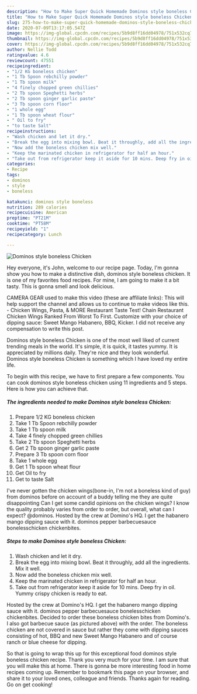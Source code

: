```yaml
---
description: "How to Make Super Quick Homemade Dominos style boneless Chicken"
title: "How to Make Super Quick Homemade Dominos style boneless Chicken"
slug: 275-how-to-make-super-quick-homemade-dominos-style-boneless-chicken
date: 2020-07-09T13:17:05.547Z
image: https://img-global.cpcdn.com/recipes/5b9d8ff16dd04978/751x532cq70/dominos-style-boneless-chicken-recipe-main-photo.jpg
thumbnail: https://img-global.cpcdn.com/recipes/5b9d8ff16dd04978/751x532cq70/dominos-style-boneless-chicken-recipe-main-photo.jpg
cover: https://img-global.cpcdn.com/recipes/5b9d8ff16dd04978/751x532cq70/dominos-style-boneless-chicken-recipe-main-photo.jpg
author: Nellie Todd
ratingvalue: 4.6
reviewcount: 47551
recipeingredient:
- "1/2 KG boneless chicken"
- "1 Tb Spoon rebchilly powder"
- "1 Tb spoon milk"
- "4 finely chopped green chillies"
- "2 Tb spoon Speghetti herbs"
- "2 Tb spoon ginger garlic paste"
- "3 Tb spoon corn floor"
- "1 whole egg"
- "1 Tb spoon wheat flour"
- " Oil to fry"
- "to taste Salt"
recipeinstructions:
- "Wash chicken and let it dry."
- "Break the egg into mixing bowl. Beat it throughly, add all the ingredients. Mix it well."
- "Now add the boneless chicken mix well."
- "Keep the marinated chicken in refrigerator for half an hour."
- "Take out from refrigerator keep it aside for 10 mins. Deep fry in oil. Yummy crispy chicken is ready to eat."
categories:
- Recipe
tags:
- dominos
- style
- boneless

katakunci: dominos style boneless 
nutrition: 289 calories
recipecuisine: American
preptime: "PT21M"
cooktime: "PT58M"
recipeyield: "1"
recipecategory: Lunch

---
```



![Dominos style boneless Chicken](https://img-global.cpcdn.com/recipes/5b9d8ff16dd04978/751x532cq70/dominos-style-boneless-chicken-recipe-main-photo.jpg)

Hey everyone, it's John, welcome to our recipe page. Today, I'm gonna show you how to make a distinctive dish, dominos style boneless chicken. It is one of my favorites food recipes. For mine, I am going to make it a bit tasty. This is gonna smell and look delicious.

CAMERA GEAR used to make this video (these are affiliate links): This will help support the channel and allows us to continue to make videos like this. - Chicken Wings, Pasta, &amp; MORE Restaurant Taste Test! Chain Restaurant Chicken Wings Ranked From Worst To First. Customize with your choice of dipping sauce: Sweet Mango Habanero, BBQ, Kicker. I did not receive any compensation to write this post.

Dominos style boneless Chicken is one of the most well liked of current trending meals in the world. It's simple, it is quick, it tastes yummy. It is appreciated by millions daily. They're nice and they look wonderful. Dominos style boneless Chicken is something which I have loved my entire life.


To begin with this recipe, we have to first prepare a few components. You can cook dominos style boneless chicken using 11 ingredients and 5 steps. Here is how you can achieve that.

<!--inarticleads1-->

##### The ingredients needed to make Dominos style boneless Chicken:

1. Prepare 1/2 KG boneless chicken
1. Take 1 Tb Spoon rebchilly powder
1. Take 1 Tb spoon milk
1. Take 4 finely chopped green chillies
1. Take 2 Tb spoon Speghetti herbs
1. Get 2 Tb spoon ginger garlic paste
1. Prepare 3 Tb spoon corn floor
1. Take 1 whole egg
1. Get 1 Tb spoon wheat flour
1. Get  Oil to fry
1. Get to taste Salt


I&#39;ve never gotten the chicken wings(bone-in, I&#39;m not a boneless kind of guy) from dominos before on account of a buddy telling me they are quite disappointing Can I get some candid opinions on the chicken wings? I know the quality probably varies from order to order, but overall, what can I expect? @dominos. Hosted by the crew at Domino&#39;s HQ. I get the habanero mango dipping sauce with it. dominos pepper barbecuesauce bonelesschicken chickenbites. 

<!--inarticleads2-->

##### Steps to make Dominos style boneless Chicken:

1. Wash chicken and let it dry.
1. Break the egg into mixing bowl. Beat it throughly, add all the ingredients. Mix it well.
1. Now add the boneless chicken mix well.
1. Keep the marinated chicken in refrigerator for half an hour.
1. Take out from refrigerator keep it aside for 10 mins. Deep fry in oil. Yummy crispy chicken is ready to eat.


Hosted by the crew at Domino&#39;s HQ. I get the habanero mango dipping sauce with it. dominos pepper barbecuesauce bonelesschicken chickenbites. Decided to order these boneless chicken bites from Domino&#39;s. I also got barbecue sauce (as pictured above) with the order. The boneless chicken are not covered in sauce but rather they come with dipping sauces consisting of hot, BBQ and new Sweet Mango Habanero and of course ranch or blue cheese for dipping. 

So that is going to wrap this up for this exceptional food dominos style boneless chicken recipe. Thank you very much for your time. I am sure that you will make this at home. There is gonna be more interesting food in home recipes coming up. Remember to bookmark this page on your browser, and share it to your loved ones, colleague and friends. Thanks again for reading. Go on get cooking!
